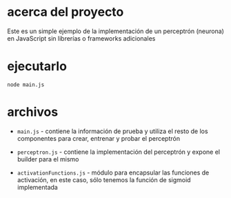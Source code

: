 

# acerca del proyecto

Este es un simple ejemplo de la implementación de un perceptrón (neurona) en JavaScript sin librerías o frameworks adicionales


# ejecutarlo

`node main.js`


# archivos

* `main.js` - contiene la información de prueba y utiliza el resto de los componentes para crear, entrenar y probar el perceptrón

* `perceptron.js` - contiene la implementación del perceptrón y expone el builder para el mismo

* `activationFunctions.js` - módulo para encapsular las funciones de activación, en este caso, sólo tenemos la función de sigmoid implementada

